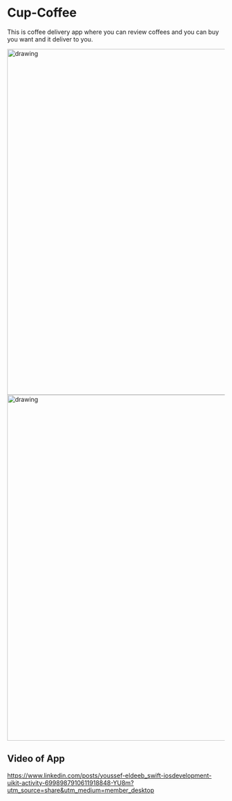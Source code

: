 # Cup-Coffee
This is coffee delivery app where you can review coffees and you can buy you want and it deliver to you. 

<img src="https://user-images.githubusercontent.com/55714593/202563850-39feba50-ea75-44b7-a07a-7f6ee78f9759.png" alt="drawing" width="800"/>
<img src="https://user-images.githubusercontent.com/55714593/202563315-c4721165-4407-435a-847c-faf2c26d163b.png" alt="drawing" width="800"/>

##
## Video of App
https://www.linkedin.com/posts/youssef-eldeeb_swift-iosdevelopment-uikit-activity-6998987910611918848-YU8m?utm_source=share&utm_medium=member_desktop
